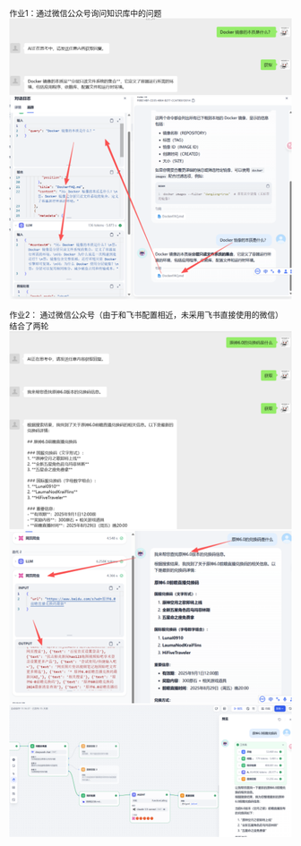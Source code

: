 作业1：通过微信公众号询问知识库中的问题
![alt text](image.png)
![alt text](image-1.png)

作业2： 通过微信公众号（由于和飞书配置相近，未采用飞书直接使用的微信）
结合了两轮
![alt text](image-2.png)
![alt text](image-3.png)
![alt text](image-5.png)